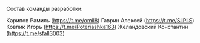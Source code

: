 Состав команды разработки:

Карипов Рамиль (https://t.me/omil8)
Гаврин Алексей (https://t.me/SilPliS)
Ковпик Игорь (https://t.me/Poteriashka163)
Желандовский Константин (https://t.me/sfall3003)
